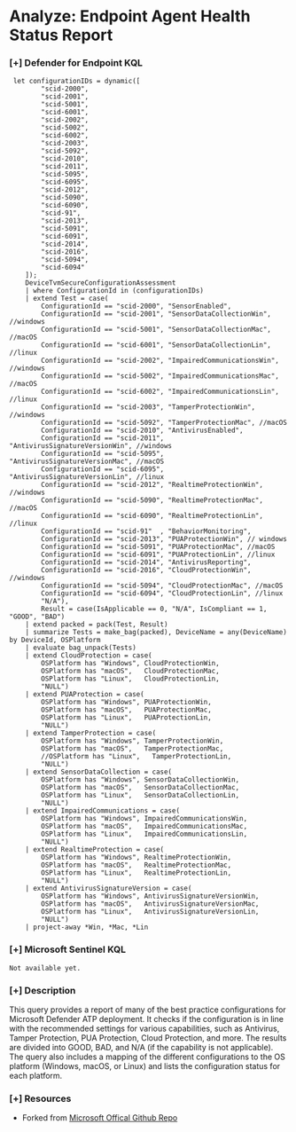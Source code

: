 # Analyze: Endpoint Agent Health Status Report

### [+] Defender for Endpoint KQL
```
 let configurationIDs = dynamic([
        "scid-2000", 
        "scid-2001", 
        "scid-5001", 
        "scid-6001", 
        "scid-2002", 
        "scid-5002", 
        "scid-6002", 
        "scid-2003", 
        "scid-5092", 
        "scid-2010", 
        "scid-2011", 
        "scid-5095", 
        "scid-6095", 
        "scid-2012", 
        "scid-5090", 
        "scid-6090", 
        "scid-91",
        "scid-2013", 
        "scid-5091", 
        "scid-6091", 
        "scid-2014", 
        "scid-2016", 
        "scid-5094", 
        "scid-6094"
    ]);
    DeviceTvmSecureConfigurationAssessment
    | where ConfigurationId in (configurationIDs)
    | extend Test = case(
        ConfigurationId == "scid-2000", "SensorEnabled",
        ConfigurationId == "scid-2001", "SensorDataCollectionWin", //windows
        ConfigurationId == "scid-5001", "SensorDataCollectionMac", //macOS
        ConfigurationId == "scid-6001", "SensorDataCollectionLin", //linux
        ConfigurationId == "scid-2002", "ImpairedCommunicationsWin", //windows
        ConfigurationId == "scid-5002", "ImpairedCommunicationsMac", //macOS
        ConfigurationId == "scid-6002", "ImpairedCommunicationsLin", //linux
        ConfigurationId == "scid-2003", "TamperProtectionWin", //windows
        ConfigurationId == "scid-5092", "TamperProtectionMac", //macOS
        ConfigurationId == "scid-2010", "AntivirusEnabled",
        ConfigurationId == "scid-2011", "AntivirusSignatureVersionWin", //windows
        ConfigurationId == "scid-5095", "AntivirusSignatureVersionMac", //macOS
        ConfigurationId == "scid-6095", "AntivirusSignatureVersionLin", //linux
        ConfigurationId == "scid-2012", "RealtimeProtectionWin", //windows
        ConfigurationId == "scid-5090", "RealtimeProtectionMac", //macOS
        ConfigurationId == "scid-6090", "RealtimeProtectionLin", //linux
        ConfigurationId == "scid-91"  , "BehaviorMonitoring",
        ConfigurationId == "scid-2013", "PUAProtectionWin", // windows
        ConfigurationId == "scid-5091", "PUAProtectionMac", //macOS
        ConfigurationId == "scid-6091", "PUAProtectionLin", //linux
        ConfigurationId == "scid-2014", "AntivirusReporting",
        ConfigurationId == "scid-2016", "CloudProtectionWin", //windows
        ConfigurationId == "scid-5094", "CloudProtectionMac", //macOS
        ConfigurationId == "scid-6094", "CloudProtectionLin", //linux
        "N/A"),
        Result = case(IsApplicable == 0, "N/A", IsCompliant == 1, "GOOD", "BAD")
    | extend packed = pack(Test, Result)
    | summarize Tests = make_bag(packed), DeviceName = any(DeviceName) by DeviceId, OSPlatform
    | evaluate bag_unpack(Tests)
    | extend CloudProtection = case(
        OSPlatform has "Windows", CloudProtectionWin,
        OSPlatform has "macOS",   CloudProtectionMac,
        OSPlatform has "Linux",   CloudProtectionLin,
        "NULL")
    | extend PUAProtection = case(
        OSPlatform has "Windows", PUAProtectionWin,
        OSPlatform has "macOS",   PUAProtectionMac,
        OSPlatform has "Linux",   PUAProtectionLin,
        "NULL")
    | extend TamperProtection = case(
        OSPlatform has "Windows", TamperProtectionWin,
        OSPlatform has "macOS",   TamperProtectionMac,
        //OSPlatform has "Linux",   TamperProtectionLin,
        "NULL")
    | extend SensorDataCollection = case(
        OSPlatform has "Windows", SensorDataCollectionWin,
        OSPlatform has "macOS",   SensorDataCollectionMac,
        OSPlatform has "Linux",   SensorDataCollectionLin,
        "NULL")
    | extend ImpairedCommunications = case(
        OSPlatform has "Windows", ImpairedCommunicationsWin,
        OSPlatform has "macOS",   ImpairedCommunicationsMac,
        OSPlatform has "Linux",   ImpairedCommunicationsLin,
        "NULL")
    | extend RealtimeProtection = case(
        OSPlatform has "Windows", RealtimeProtectionWin,
        OSPlatform has "macOS",   RealtimeProtectionMac,
        OSPlatform has "Linux",   RealtimeProtectionLin,
        "NULL")
    | extend AntivirusSignatureVersion = case(
        OSPlatform has "Windows", AntivirusSignatureVersionWin,
        OSPlatform has "macOS",   AntivirusSignatureVersionMac,
        OSPlatform has "Linux",   AntivirusSignatureVersionLin,
        "NULL")
    | project-away *Win, *Mac, *Lin

```

### [+] Microsoft Sentinel KQL
```
Not available yet.
```

### [+] Description 
This query provides a report of many of the best practice configurations for Microsoft Defender ATP deployment. It checks if the configuration is in line with the recommended settings for various capabilities, such as Antivirus, Tamper Protection, PUA Protection, Cloud Protection, and more. The results are divided into GOOD, BAD, and N/A (if the capability is not applicable). The query also includes a mapping of the different configurations to the OS platform (Windows, macOS, or Linux) and lists the configuration status for each platform. 

### [+] Resources 
- Forked from [Microsoft Offical Github Repo](https://github.com/Azure/Azure-Sentinel/blob/master/Hunting%20Queries/Microsoft%20365%20Defender/General%20queries/Endpoint%20Agent%20Health%20Status%20Report.yaml)
